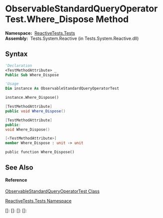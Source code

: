 # ObservableStandardQueryOperatorTest.Where\_Dispose Method

**Namespace:**  [ReactiveTests.Tests](ReactiveTests.Tests\ReactiveTests.Tests.md)  
**Assembly:**  Tests.System.Reactive (in Tests.System.Reactive.dll)

## Syntax

```vb
'Declaration
<TestMethodAttribute> _
Public Sub Where_Dispose
```

```vb
'Usage
Dim instance As ObservableStandardQueryOperatorTest

instance.Where_Dispose()
```

```csharp
[TestMethodAttribute]
public void Where_Dispose()
```

```c++
[TestMethodAttribute]
public:
void Where_Dispose()
```

```fsharp
[<TestMethodAttribute>]
member Where_Dispose : unit -> unit 
```

```jscript
public function Where_Dispose()
```

## See Also

#### Reference

[ObservableStandardQueryOperatorTest Class](ObservableStandardQueryOperatorTest\ObservableStandardQueryOperatorTest.md)

[ReactiveTests.Tests Namespace](ReactiveTests.Tests\ReactiveTests.Tests.md)

[]: 
[]: 
[]: 
[]: 